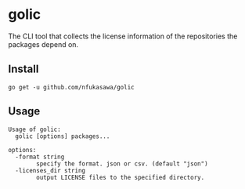 # golic


The CLI tool that collects the license information of the repositories the packages depend on.

## Install

```
go get -u github.com/nfukasawa/golic
```

## Usage

```
Usage of golic:
  golic [options] packages...

options:
  -format string
    	specify the format. json or csv. (default "json")
  -licenses_dir string
    	output LICENSE files to the specified directory.

```
